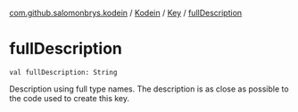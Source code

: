 [com.github.salomonbrys.kodein](../../index.md) / [Kodein](../index.md) / [Key](index.md) / [fullDescription](.)

# fullDescription

`val fullDescription: String`

Description using full type names. The description is as close as possible to the code used to create this key.

